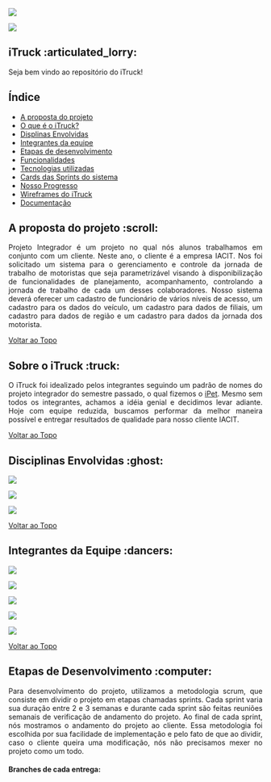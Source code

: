 <body>
    <nav>
        <p><img src="https://img.shields.io/badge/S%20T%20A%20T%20U%20S%20D%20O%20P%20R%20O%20J%20E%20T%20O-EM%20PROGRESSO-blueviolet"></p>
        <p><img src="https://img.shields.io/badge/S%20P%20R%20I%20N%20T%20A%20T%20U%20A%20L-SPRINT%2002-blue"></p>
        <p id="topo"><h1>iTruck :articulated_lorry:</h1></p>
        <p>Seja bem vindo ao repositório do iTruck!</p>
        <p><h2>Índice</h2></p>
        <ul>
            <li><a href="#proposta">A proposta do projeto</a></li>
            <li><a href="#sobre-itruck">O que é o iTruck?</a></li>
            <li><a href="#disciplinas">Displinas Envolvidas</a></li>
            <li><a href="#integrantes">Integrantes da equipe</a></li>
            <li><a href="#etapas">Etapas de desenvolvimento</a></li>
            <li><a href="https://github.com/thaisrabelo/iTruck#">Funcionalidades</a></li>
            <li><a href="https://github.com/thaisrabelo/iTruck#">Tecnologias utilizadas</a></li>
            <li><a href="https://github.com/thaisrabelo/iTruck#">Cards das Sprints do sistema</a></li>
            <li><a href="https://github.com/thaisrabelo/iTruck#">Nosso Progresso</a></li>
            <li><a href="https://github.com/thaisrabelo/iTruck#">Wireframes do iTruck</a></li>
            <li><a href="https://github.com/thaisrabelo/iTruck#">Documentação</a></li>
        </ul>
    </nav>
        <section>
            <p><h2 id="proposta">A proposta do projeto :scroll:</h2></p>
            <p align="justify">Projeto Integrador é um projeto no qual nós alunos trabalhamos em conjunto com um cliente. Neste ano, o cliente é a empresa IACIT. Nos foi solicitado um sistema para o gerenciamento e controle da jornada de trabalho de motoristas que seja parametrizável visando à disponibilização de funcionalidades de planejamento, acompanhamento, controlando a jornada de trabalho de cada um desses colaboradores. Nosso sistema deverá oferecer um cadastro de funcionário de vários níveis de acesso, um cadastro para os dados do veículo, um cadastro para dados de filiais, um cadastro para dados de região e um cadastro para dados da jornada dos motorista. </p>
            <p><a href="#topo">Voltar ao Topo</a></p>
        </section>
        <section>
            <p><h2 id="sobre-itruck">Sobre o iTruck :truck:</h2></p>
            <p align="justify">O iTruck foi idealizado pelos integrantes seguindo um padrão de nomes do projeto integrador do semestre passado, o qual fizemos o <a href="https://github.com/MatheusCoxxxta/ipet-app">iPet</a>. Mesmo sem todos os integrantes, achamos a idéia genial e decidimos levar adiante. Hoje com equipe reduzida, buscamos performar da melhor maneira possível e entregar resultados de qualidade para nosso cliente IACIT.</p>
            <p><a href="#topo">Voltar ao Topo</a></p>
        </section>
        <section><p><h2 id="disciplinas">Disciplinas Envolvidas :ghost:</h2></p>
            <p><img src="https://img.shields.io/badge/Engenharia%20de%20Software%20I-Prof%C2%AA%20Ma.%20Juliana%20Forin%20Pasquini%20Martinez-blueviolet"></p>
            <p><img src="https://img.shields.io/badge/Sistemas%20de%20Informa%C3%A7%C3%A3o-Prof%C2%BA%20Me.%20Claudio%20Etelvino%20de%20LimaiI-blueviolet"></p>
            <p><img src="https://img.shields.io/badge/Linguagem%20de%20Programa%C3%A7%C3%A3o-Prof%C2%BA%20Me.%20Reinaldo%20Gen%20Ichiro%20ArakakiI-blueviolet"></p>
            <p><a href="#topo">Voltar ao Topo</a></p>
        </section>
        <section>
            <p><h2 id="integrantes">Integrantes da Equipe :dancers:</h2></p>
            <p><a href="https://www.linkedin.com/in/thais-rabelo/"><img src="https://img.shields.io/badge/Scrum%20Master-Thais%20Rabelo-blue"></a></p>
            <p><a href="#"><img src="https://img.shields.io/badge/Product%20Owner%2F%20Dev%20Team-Camila%20Pacheco-blue"></a></p>
            <p><a href="#"><img src="https://img.shields.io/badge/Dev%20Team-Pedro%20Reginaldo-blue"></a></p>
            <p><a href="#"><img src="https://img.shields.io/badge/Dev%20Team-Leandro%20Gomes-blue"></a></p>
            <p><a href="#"><img src="https://img.shields.io/badge/Dev%20Team-Talita%20Marques-blue"></a></p>
            <p><a href="#topo">Voltar ao Topo</a></p>
        </section>
        <section>
            <p><h2 id="etapas">Etapas de Desenvolvimento :computer: </h1></p>
            <p align="justify">Para desenvolvimento do projeto, utilizamos a metodologia scrum, que consiste em dividir o projeto em etapas chamadas sprints. Cada sprint varia sua duração entre 2 e 3 semanas e durante cada sprint são feitas reuniões semanais de verificação de andamento do projeto. Ao final de cada sprint, nós mostramos o andamento do projeto ao cliente. Essa metodologia foi escolhida por sua facilidade de implementação e pelo fato de que ao dividir, caso o cliente queira uma modificação, nós não precisamos mexer no projeto como um todo. <br><h4>Branches de cada entrega:</h4</p>
        </section>
</nav>
</body>



